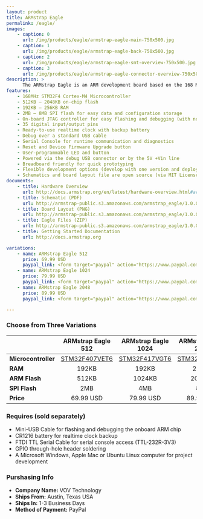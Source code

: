 ```yaml
---
layout: product
title: ARMstrap Eagle
permalink: /eagle/
images: 
    - caption: 0
      url: /img/products/eagle/armstrap-eagle-main-750x500.jpg
    - caption: 1
      url: /img/products/eagle/armstrap-eagle-back-750x500.jpg
    - caption: 2
      url: /img/products/eagle/armstrap-eagle-smt-overview-750x500.jpg
    - caption: 3
      url: /img/products/eagle/armstrap-eagle-connector-overview-750x500.jpg
description: >
      The ARMstrap Eagle is an ARM development board based on the 168 MHz Cortex-M4 ARM chip. Unlike other microcontrollers, the ARMstrap Eagle has an on-board JTAG controller.  By integrating the JTAG controller, Linux, Mac and Windows users can easily flash and debug their ARM project without the need of an external JTAG adapter.  The board enumerates on your host computer as a serial device, alleviating the user from installing a costly proprietary driver.  The board uses 0805-sized SMT components, making it easy for anyone to build and remix the board.
features:
    - 168MHz STM32F4 Cortex-M4 Microcontroller
    - 512KB – 2048KB on-chip flash
    - 192KB – 256KB RAM
    - 2MB – 8MB SPI flash for easy data and configuration storage
    - On-board JTAG controller for easy flashing and debugging (with no code-size limitations)
    - 35 digital input/output pins
    - Ready-to-use realtime clock with backup battery
    - Debug over a standard USB cable
    - Serial Console for runtime communication and diagnostics
    - Reset and Device Firmware Upgrade button
    - User-programmable LED and button
    - Powered via the debug USB connector or by the 5V +Vin line
    - Breadboard friendly for quick prototyping
    - Flexible development options (develop with one version and deploy with another)
    - Schematics and board layout file are open source (via MIT License) allowing you to build and remix the board, either personally or commercially.
documents:
    - title: Hardware Overview
      url: http://docs.armstrap.org/en/latest/hardware-overview.html#armstrap-eagle
    - title: Schematic (PDF)
      url: http://armstrap-public.s3.amazonaws.com/armstrap_eagle/1.0.0/Schematic.pdf
    - title: Board Layout (PNG)
      url: http://armstrap-public.s3.amazonaws.com/armstrap_eagle/1.0.0/BoardLayout.png
    - title: Eagle Files (ZIP)
      url: http://armstrap-public.s3.amazonaws.com/armstrap_eagle/1.0.0/armstrap_eagle_1.0.0.zip
    - title: Getting Started Documentation
      url: http://docs.armstrap.org

variations: 
    - name: ARMstrap Eagle 512
      price: 69.99 USD
      paypal_link: <form target="paypal" action="https://www.paypal.com/cgi-bin/webscr" method="post" style="padding-bottom:25px"><input type="hidden" name="cmd" value="_s-xclick"><input type="hidden" name="hosted_button_id" value="HM3E6DWVQFBXU"><input type="image" src="https://www.paypalobjects.com/en_US/i/btn/btn_cart_LG.gif" border="0" name="submit" alt="PayPal - The safer, easier way to pay online!"><img alt="" border="0" src="https://www.paypalobjects.com/en_US/i/scr/pixel.gif" width="1" height="1"></form>
    - name: ARMstrap Eagle 1024
      price: 79.99 USD
      paypal_link: <form target="paypal" action="https://www.paypal.com/cgi-bin/webscr" method="post" style="padding-bottom:25px"><input type="hidden" name="cmd" value="_s-xclick"><input type="hidden" name="hosted_button_id" value="KPNFWQ59JUFZ2"><input type="image" src="https://www.paypalobjects.com/en_US/i/btn/btn_cart_LG.gif" border="0" name="submit" alt="PayPal - The safer, easier way to pay online!"><img alt="" border="0" src="https://www.paypalobjects.com/en_US/i/scr/pixel.gif" width="1" height="1"></form> 
    - name: ARMstrap Eagle 2048
      price: 89.99 USD
      paypal_link: <form target="paypal" action="https://www.paypal.com/cgi-bin/webscr" method="post" style="padding-bottom:25px"><input type="hidden" name="cmd" value="_s-xclick"><input type="hidden" name="hosted_button_id" value="4ASJQXA39DH4G"><input type="image" src="https://www.paypalobjects.com/en_US/i/btn/btn_cart_LG.gif" border="0" name="submit" alt="PayPal - The safer, easier way to pay online!"><img alt="" border="0" src="https://www.paypalobjects.com/en_US/i/scr/pixel.gif" width="1" height="1"></form>

---
```



### Choose from Three Variations

|                    | ARMstrap Eagle 512  | ARMstrap Eagle 1024 | ARMstrap Eagle 2048 |
|--------------------|:-------------------:|:-------------------:|:-------------------:|
| **Microcontroller**| [STM32F407VET6][1]  | [STM32F417VGT6][2]  | [STM32F427VIT6][3]  |
| **RAM**            | 192KB               | 192KB               | 256KB               |
| **ARM Flash**      | 512KB               | 1024KB              | 2048KB              |
| **SPI Flash**      | 2MB                 | 4MB                 | 8MB                 |
| **Price**          | 69.99 USD           | 79.99 USD           | 89.99 USD           |


### Requires (sold separately)

* Mini-USB Cable for flashing and debugging the onboard ARM chip
* CR1216 battery for realtime clock backup
* FTDI TTL Serial Cable for serial console access (TTL-232R-3V3)
* GPIO through-hole header soldering
* A Microsoft Windows, Apple Mac or Ubuntu Linux computer for project development


### Purshasing Info
* **Company Name:** VOV Technology
* **Ships From:** Austin, Texas USA
* **Ships In:** 1-3 Business Days
* **Method of Payment:** PayPal


[1]: http://www.st.com/web/en/resource/technical/document/datasheet/DM00037051.pdf
[2]: http://www.st.com/web/en/resource/technical/document/datasheet/DM00035129.pdf
[3]: http://www.st.com/web/en/resource/technical/document/datasheet/DM00071990.pdf


